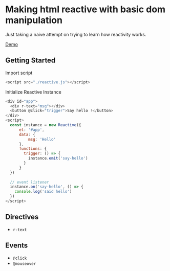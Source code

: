 # Making html reactive with basic dom manipulation
Just taking a naive attempt on trying to learn how reactivity works.

[Demo](https://lazehang.github.io/reactive-dummy/)

## Getting Started
Import script
```js
<script src="./reactive.js"></script>
```

Initialize Reactive Instance
```js
<div id="app">
  <div r-text="msg"></div>
  <button @click="trigger">Say hello !</button>
</div>
<script>
  const instance = new Reactive({
      el: '#app',
      data: {
          msg: 'Hello'
      },
      functions: {
        trigger: () => {
          instance.emit('say-hello')
        }
      }
  })
  
  // event listener
  instance.on('say-hello', () => {
    console.log('said hello')
  })
</script>
```

##  Directives
- `r-text`

## Events
- `@click`
- `@mouseover`
